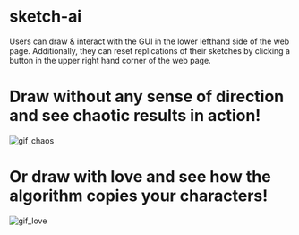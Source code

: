 # sketch-ai
Users can draw & interact with the GUI in the lower lefthand side of the web page. Additionally, they can reset replications of their sketches by clicking a button in the upper right hand corner of the web page.

# Draw without any sense of direction and see chaotic results in action!
![gif_chaos](https://user-images.githubusercontent.com/63478816/82720581-bc79c580-9c82-11ea-8037-86bb456dfe05.gif)

# Or draw with love and see how the algorithm copies your characters!
![gif_love](https://user-images.githubusercontent.com/63478816/82720927-1cbe3680-9c86-11ea-8021-daf70affe93f.gif)



